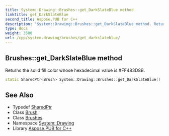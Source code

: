 ```yaml
---
title: System::Drawing::Brushes::get_DarkSlateBlue method
linktitle: get_DarkSlateBlue
second_title: Aspose.PUB for C++
description: 'System::Drawing::Brushes::get_DarkSlateBlue method. Returns the solid fill color whose hexadecimal value is #FF483D8B in C++.'
type: docs
weight: 3500
url: /cpp/system.drawing/brushes/get_darkslateblue/
---
```

## Brushes::get_DarkSlateBlue method


Returns the solid fill color whose hexadecimal value is #FF483D8B.

```cpp
static SharedPtr<Brush> System::Drawing::Brushes::get_DarkSlateBlue()
```

## See Also

* Typedef [SharedPtr](../../../system/sharedptr/)
* Class [Brush](../../brush/)
* Class [Brushes](../)
* Namespace [System::Drawing](../../)
* Library [Aspose.PUB for C++](../../../)
